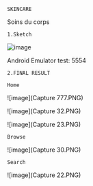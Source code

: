 
```SKINCARE```


Soins du corps 

```1.Sketch```

![image](skincare.jpg)

Android Emulator test: 5554


```2.FINAL RESULT```


```Home```

![image](Capture 777.PNG)


![image](Capture 32.PNG)


![image](Capture 23.PNG)



```Browse```


![image](Capture 30.PNG)



```Search```

![image](Capture 22.PNG)





